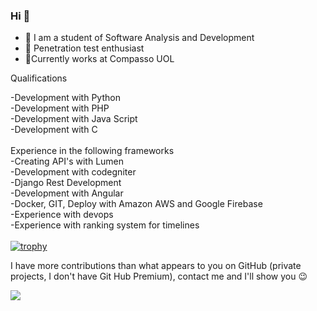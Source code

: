 ### Hi 👋

- 🔭 I am a student of Software Analysis and Development
- 🌱 Penetration test enthusiast
- 🤝Currently works at Compasso UOL

Qualifications

-Development with Python
<br>
-Development with PHP
<br>
-Development with Java Script
<br>
-Development with C
<br>
<br>
Experience in the following frameworks<br>
-Creating API's with Lumen<br>
-Development with codegniter<br>
-Django Rest Development<br>
-Development with Angular<br>
-Docker, GIT, Deploy with Amazon AWS and Google Firebase<br>
-Experience with devops<br>
-Experience with ranking system for timelines<br>
<br>
[![trophy](https://github-profile-trophy.vercel.app/?username=LuanMattos)](https://github.com/ryo-ma/github-profile-trophy)


I have more contributions than what appears to you on GitHub (private projects, I don't have Git Hub Premium), contact me and I'll show you :wink:




 [<img src="https://img.shields.io/badge/linkedin-%230077B5.svg?&style=for-the-badge&logo=linkedin&logoColor=white" />](https://www.linkedin.com/in/luan-mattos/)
 

